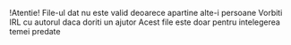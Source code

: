 !Atentie!
File-ul dat nu este valid deoarece apartine alte-i persoane
Vorbiti IRL cu autorul daca doriti un ajutor
Acest file este doar pentru intelegerea temei predate

